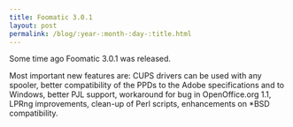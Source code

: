```yaml
---
title: Foomatic 3.0.1
layout: post
permalink: /blog/:year-:month-:day-:title.html
---
```


Some time ago Foomatic 3.0.1 was released.

Most important new features are: CUPS drivers can be used with any spooler, better compatibility of the PPDs to the Adobe specifications and to Windows, better PJL support, workaround for bug in OpenOffice.org 1.1, LPRng improvements, clean-up of Perl scripts, enhancements on *BSD compatibility.


